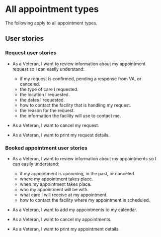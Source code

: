 # All appointment types

The following apply to all appointment types.

## User stories

### Request user stories

- As a Veteran, I want to review information about my appointment request so I can easily understand:
    - if my request is confirmed, pending a response from VA, or canceled.
    - the type of care I requested.
    - the location I requested.
    - the dates I requested.
    - how to contact the facility that is handling my request.
    - the reason for the request.
    - the information the facility will use to contact me.
    
- As a Veteran, I want to cancel my request.
- As a Veteran, I want to print my request details.

### Booked appointment user stories
- As a Veteran, I want to review information about my appointments so I can easily understand:
    - if my appointment is upcoming, in the past, or canceled.
    - where my appointment takes place.
    - when my appointment takes place.
    - who my appointment will be with.
    - what care I will receive at my appointment.
    - how to contact the facility where my appointment is scheduled.
    
- As a Veteran, I want to add my appointments to my calendar.
- As a Veteran, I want to cancel my appointments.
- As a Veteran, I want to print my appointment details.